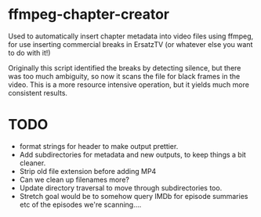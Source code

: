 # ffmpeg-chapter-creator
Used to automatically insert chapter metadata into video files using ffmpeg, for use inserting commercial breaks in ErsatzTV (or whatever else you want to do with it!)

Originally this script identified the breaks by detecting silence, but there was too much ambiguity, so now it scans the file for black frames in the video. This is a more resource intensive operation, but it yields much more consistent results. 

# TODO
* format strings for header to make output prettier.
* Add subdirectories for metadata and new outputs, to keep things a bit cleaner. 
* Strip old file extension before adding MP4
* Can we clean up filenames more? 
* Update directory traversal to move through subdirectories too. 
* Stretch goal would be to somehow query IMDb for episode summaries etc of the episodes we're scanning....
